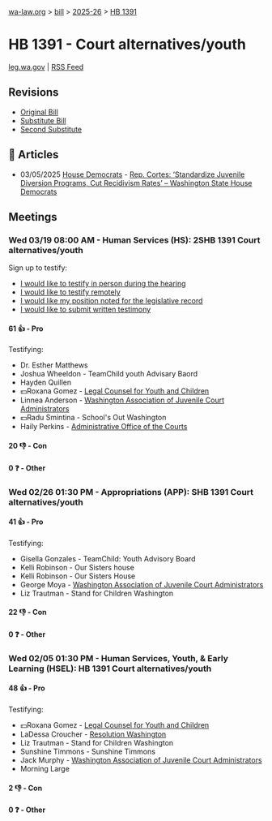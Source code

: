 [wa-law.org](/) > [bill](/bill/) > [2025-26](/bill/2025-26/) > [HB 1391](/bill/2025-26/hb/1391/)

# HB 1391 - Court alternatives/youth
[leg.wa.gov](https://app.leg.wa.gov/billsummary?BillNumber=1391&Year=2025&Initiative=false) | [RSS Feed](./rss.xml)

## Revisions
* [Original Bill](1/)
* [Substitute Bill](S/)
* [Second Substitute](S2/)

## 📰 Articles
* 03/05/2025 [House Democrats](/org/house_democrats/) - [Rep. Cortes: ‘Standardize Juvenile Diversion Programs, Cut Recidivism Rates’ – Washington State House Democrats](https://housedemocrats.wa.gov/blog/2025/03/05/rep-cortes-standardize-juvenile-diversion-programs-cut-recidivism-rates/#:~:text=House%20Bill%201391)

## Meetings
### Wed 03/19 08:00 AM - Human Services (HS): 2SHB 1391 Court alternatives/youth
Sign up to testify:
* [I would like to testify in person during the hearing](https://app.leg.wa.gov/csi/Testifier/Add?chamber=House&mId=33076&aId=165725&caId=26406&tId=1)
* [I would like to testify remotely](https://app.leg.wa.gov/csi/Testifier/Add?chamber=House&mId=33076&aId=165725&caId=26406&tId=2)
* [I would like my position noted for the legislative record](https://app.leg.wa.gov/csi/Testifier/Add?chamber=House&mId=33076&aId=165725&caId=26406&tId=3)
* [I would like to submit written testimony](https://app.leg.wa.gov/csi/Testifier/Add?chamber=House&mId=33076&aId=165725&caId=26406&tId=4)

#### 61 👍 - Pro
Testifying:
* Dr. Esther Matthews
* Joshua Wheeldon - TeamChild youth Advisary Baord
* Hayden Quillen
* 💵Roxana Gomez - [Legal Counsel for Youth and Children](/org/legal_counsel_for_youth_and_children/)
* Linnea Anderson - [Washington Association of Juvenile Court Administrators](/org/washington_association_of_juvenile_court_administrators/)
* 💵Radu Smintina - School's Out Washington
* Haily Perkins - [Administrative Office of the Courts](/org/administrative_office_of_the_courts/)

#### 20 👎 - Con

#### 0 ❓ - Other

### Wed 02/26 01:30 PM - Appropriations (APP): SHB 1391 Court alternatives/youth
#### 41 👍 - Pro
Testifying:
* Gisella Gonzales - TeamChild: Youth Advisory Board
* Kelli Robinson - Our Sisters house
* Kelli Robinson - Our Sisters House
* George Moya - [Washington Association of Juvenile Court Administrators](/org/washington_association_of_juvenile_court_administrators/)
* Liz Trautman - Stand for Children Washington

#### 22 👎 - Con

#### 0 ❓ - Other

### Wed 02/05 01:30 PM - Human Services, Youth, & Early Learning (HSEL): HB 1391 Court alternatives/youth
#### 48 👍 - Pro
Testifying:
* 💵Roxana Gomez - [Legal Counsel for Youth and Children](/org/legal_counsel_for_youth_and_children/)
* LaDessa Croucher - [Resolution Washington](/org/resolution_washington/)
* Liz Trautman - Stand for Children Washington
* Sunshine Timmons - Sunshine Timmons
* Jack Murphy - [Washington Association of Juvenile Court Administrators](/org/washington_association_of_juvenile_court_administrators/)
* Morning Large

#### 2 👎 - Con

#### 0 ❓ - Other
